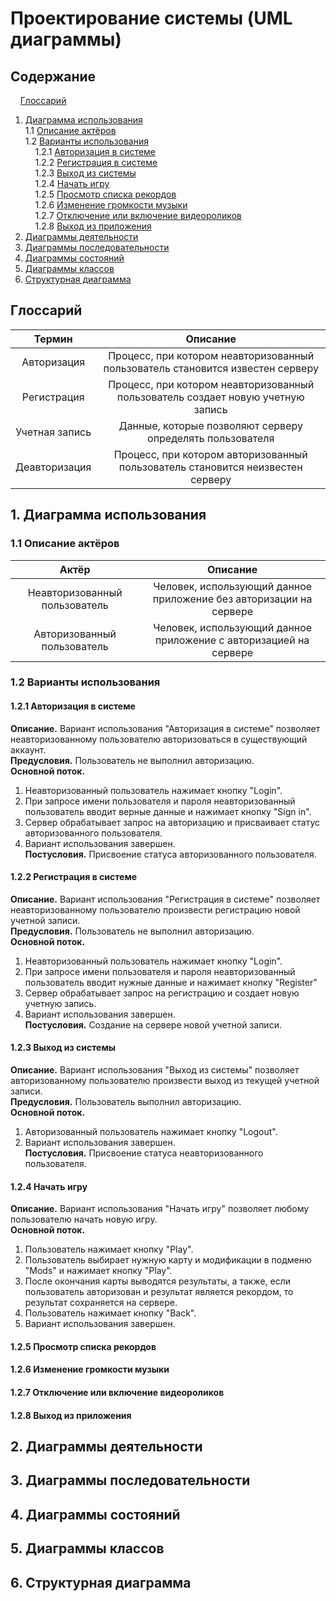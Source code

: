 # Проектирование системы (UML диаграммы)
## Содержание
&nbsp;&nbsp;&nbsp;&nbsp;[Глоссарий](#P0)  
1. [Диаграмма использования](#P1) <br>
1.1 [Описание актёров](#P1.1) <br>
1.2 [Варианты использования](#P1.2) <br>
&nbsp;&nbsp;&nbsp;&nbsp;1.2.1 [Авторизация в системе](#P1.2.1) <br>
&nbsp;&nbsp;&nbsp;&nbsp;1.2.2 [Регистрация в системе](#P1.2.2) <br>
&nbsp;&nbsp;&nbsp;&nbsp;1.2.3 [Выход из системы](#P1.2.3) <br>
&nbsp;&nbsp;&nbsp;&nbsp;1.2.4 [Начать игру](#P1.2.4) <br>
&nbsp;&nbsp;&nbsp;&nbsp;1.2.5 [Просмотр списка рекордов](#P1.2.5) <br>
&nbsp;&nbsp;&nbsp;&nbsp;1.2.6 [Изменение громкости музыки](#P1.2.6) <br>
&nbsp;&nbsp;&nbsp;&nbsp;1.2.7 [Отключение или включение видеороликов](#P1.2.7) <br>
&nbsp;&nbsp;&nbsp;&nbsp;1.2.8 [Выход из приложения](#P1.2.8)
2. [Диаграммы деятельности](#P2)
3. [Диаграммы последовательности](#P3)
4. [Диаграммы состояний](#P4)
5. [Диаграммы классов](#P5)
6. [Структурная диаграмма](#P6)
## <a name="P0">Глоссарий</a>
| Термин | Описание |
| :-------: | :-------: |
| Авторизация | Процесс, при котором неавторизованный пользователь становится известен серверу |
| Регистрация | Процесс, при котором неавторизованный пользователь создает новую учетную запись |
| Учетная запись | Данные, которые позволяют серверу определять пользователя |
| Деавторизация | Процесс, при котором авторизованный пользователь становится неизвестен серверу |
## <a name="P1">1. Диаграмма использования</a>
### <a name="P1.1">1.1 Описание актёров</a>
| Актёр | Описание |
| :-------: | :-------: |
| Неавторизованный пользователь | Человек, использующий данное приложение без авторизации на сервере |
| Авторизованный пользователь | Человек, использующий данное приложение с авторизацией на сервере |
### <a name="P1.2">1.2 Варианты использования</a>
#### <a name="P1.2.1">1.2.1 Авторизация в системе</a>
**Описание.** Вариант использования "Авторизация в системе" позволяет неавторизованному пользователю авторизоваться в существующий аккаунт. <br>
**Предусловия.** Пользователь не выполнил авторизацию. <br>
**Основной поток.**
1. Неавторизованный пользователь нажимает кнопку "Login". <br>
2. При запросе имени пользователя и пароля неавторизованный пользователь вводит верные данные и нажимает кнопку "Sign in". <br>
3. Сервер обрабатывает запрос на авторизацию и присваивает статус авторизованного пользователя. <br>
4. Вариант использования завершен. <br>
**Постусловия.** Присвоение статуса авторизованного пользователя.
#### <a name="P1.2.2">1.2.2 Регистрация в системе</a>
**Описание.** Вариант использования "Регистрация в системе" позволяет неавторизованному пользователю произвести регистрацию новой учетной записи. <br>
**Предусловия.** Пользователь не выполнил авторизацию. <br>
**Основной поток.**
1. Неавторизованный пользователь нажимает кнопку "Login". <br>
2. При запросе имени пользователя и пароля неавторизованный пользователь вводит нужные данные и нажимает кнопку "Register" <br>
3. Сервер обрабатывает запрос на регистрацию и создает новую учетную запись. <br>
4. Вариант использования завершен. <br>
**Постусловия.** Создание на сервере новой учетной записи.
#### <a name="P1.2.3">1.2.3 Выход из системы</a>
**Описание.** Вариант использования "Выход из системы" позволяет авторизованному пользователю произвести выход из текущей учетной записи. <br>
**Предусловия.** Пользователь выполнил авторизацию. <br>
**Основной поток.**
1. Авторизованный пользователь нажимает кнопку "Logout". <br>
2. Вариант использования завершен. <br>
**Постусловия.** Присвоение статуса неавторизованного пользователя.
#### <a name="P1.2.4">1.2.4 Начать игру</a>
**Описание.** Вариант использования "Начать игру" позволяет любому пользователю начать новую игру. <br>
**Основной поток.**
1. Пользователь нажимает кнопку "Play". <br>
2. Пользователь выбирает нужную карту и модификации в подменю "Mods" и нажимает кнопку "Play". <br>
3. После окончания карты выводятся результаты, а также, если пользователь авторизован и результат является рекордом, то результат сохраняется на сервере. <br>
4. Пользователь нажимает кнопку "Back". <br>
5. Вариант использования завершен. <br>
#### <a name="P1.2.5">1.2.5 Просмотр списка рекордов</a>
#### <a name="P1.2.6">1.2.6 Изменение громкости музыки</a>
#### <a name="P1.2.7">1.2.7 Отключение или включение видеороликов</a>
#### <a name="P1.2.8">1.2.8 Выход из приложения</a>
## <a name="P2">2. Диаграммы деятельности</a>
## <a name="P3">3. Диаграммы последовательности</a>
## <a name="P4">4. Диаграммы состояний</a>
## <a name="P5">5. Диаграммы классов</a>
## <a name="P6">6. Структурная диаграмма</a>
